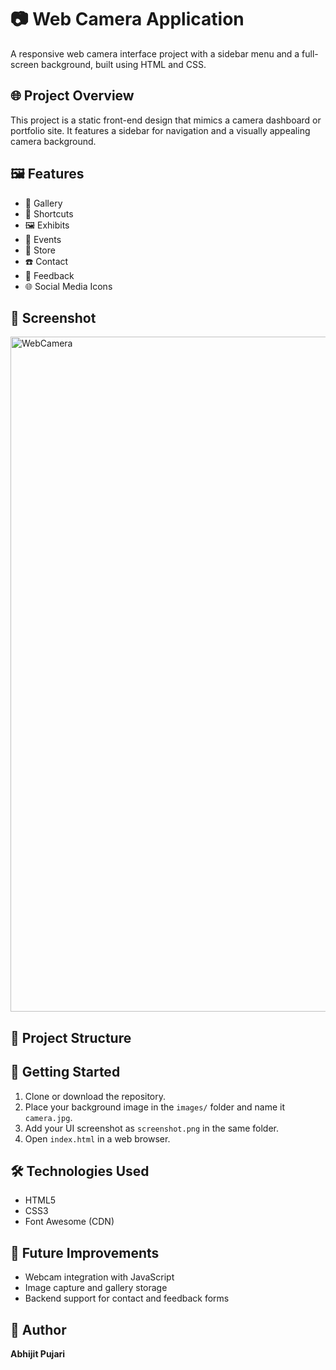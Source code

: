 # 📷 Web Camera Application

A responsive web camera interface project with a sidebar menu and a full-screen background, built using HTML and CSS.

## 🌐 Project Overview

This project is a static front-end design that mimics a camera dashboard or portfolio site. It features a sidebar for navigation and a visually appealing camera background.

## 🖼️ Features

- 📁 Gallery  
- 🔗 Shortcuts  
- 🖼️ Exhibits  
- 📅 Events  
- 🛒 Store  
- ☎️ Contact  
- 💬 Feedback  
- 🌐 Social Media Icons  

## 📸 Screenshot

<img width="1920" height="1080" alt="WebCamera" src="https://github.com/user-attachments/assets/6692a3a8-2897-48df-a4da-6fee876b30d4" />



## 📁 Project Structure

## 🚀 Getting Started

1. Clone or download the repository.
2. Place your background image in the `images/` folder and name it `camera.jpg`.
3. Add your UI screenshot as `screenshot.png` in the same folder.
4. Open `index.html` in a web browser.

## 🛠️ Technologies Used

- HTML5  
- CSS3  
- Font Awesome (CDN)  

## 🔮 Future Improvements

- Webcam integration with JavaScript  
- Image capture and gallery storage  
- Backend support for contact and feedback forms  

## 👤 Author

**Abhijit Pujari**




